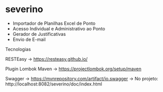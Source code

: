 # severino
* Importador de Planilhas Excel de Ponto
* Acesso Individual e Administrativo ao Ponto
* Gerador de Justificativas
* Envio de E-mail

Tecnologias

RESTEasy
-> https://resteasy.github.io/

Plugin Lombok Maven
-> https://projectlombok.org/setup/maven

Swagger
-> https://mvnrepository.com/artifact/io.swagger
-> No projeto: http://localhost:8082/severino/doc/index.html
